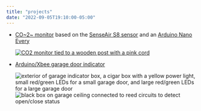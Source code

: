 ```yaml
---
title: "projects"
date: "2022-09-05T19:10:00-05:00"
---
```


- [CO~2~ monitor](https://karlduino.org/CO2monitor) based on the
  [SenseAir S8
  sensor](https://senseair.com/products/size-counts/s8-lp/) and an [Arduino Nano Every](https://store.arduino.cc/products/arduino-nano-every)

  [![CO2 monitor tied to a wooden post with a pink cord](https://karlduino.org/CO2monitor/docs/pics/co2monitor_sm.jpg)](https://karlduino.org/CO2monitor/docs/pics/co2monitor.jpg)

- [Arduino/Xbee garage door indicator](https://karlduino.wordpress.com/2012/09/23/arduinoxbee-garage-door-indicator/)

  ![exterior of garage indicator box, a cigar box with a yellow power light, small red/green LEDs for a small garage door, and large red/green LEDs for a large garage door](https://karlduino.files.wordpress.com/2012/09/indicators_exterior.jpg?w=300&h=225)
  ![black box on garage ceiling connected to reed circuits to detect open/close status](https://karlduino.files.wordpress.com/2012/09/remote_installed.jpg?w=300&h=225)
